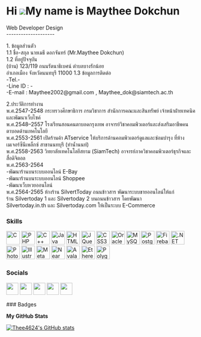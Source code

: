 Hi ![](https://user-images.githubusercontent.com/18350557/176309783-0785949b-9127-417c-8b55-ab5a4333674e.gif)My name is Maythee Dokchun
=======================================================================================================================================
Web Developer Design<br />
--------------------<br />
<p>
1. ข้อมูลส่วนตัว<br />
1.1 ชื่อ-สกุล นายเมธี  ดอกจันทร์  (Mr.Maythee Dokchun)<br />
1.2 ที่อยู่ปัจจุบัน<br />
(บ้าน) 123/119  ถนนรัตนาธิเบศน์  ตำบลบางรักน้อย  <br />
อำเภอเมือง  จังหวัดนนทบุรี 11000
1.3 ข้อมูลการติดต่อ <br />
	-Tel.-<br />
	-Line ID : -<br />
	-E-mail : Maythee2002@gmail.com ,  Maythee_dok@siamtech.ac.th<br />
</p>
<p>
2.ประวัติการทำงาน<br />
	พ.ศ.2547-2548  กระทรวงศึกษาธิการ  กรมวิชาการ  สำนักการคณะและสินทรัพย์ เจ้าหน้าฝ่ายเทคนิคและพัฒนาเว็บไซค์<br />
	พ.ศ.2548–2557  โรงเรียนสอนคนตาบอดกรุงเทพ  อาจารย์วิชาคอมพิวเตอร์และส่งเสริมอาชีพคนตาบอดด้านเทคโนโลยี<br />
	พ.ศ.2553-2561  เปิดร้านค้า ATservice  ให้บริการด้านคอมพิวเตอร์ดูแลและซ่อมบำรุง ที่ห้างเมเจอร์ซีนีเพล็กซ์  สาขานนทบุรี  (ท่าน้ำนนท์)<br />
	พ.ศ.2558-2563  วิทยาลัยเทคโนโลยีสยาม (SiamTech) อาจารย์ภาควิชาคอมพิวเตอร์ธุรกิจและสื่อดิจิตอล<br />
 	พ.ศ.2563-2564<br />
      -พัฒนาร้านบนระบบออนไลน์  E-Bay<br />
			-พัฒนาร้านบนระบบออนไลน์ Shoppee<br />
			-พัฒนาเว็บหวยออนไลน์<br />
	พ.ศ.2564-2565  ห้างร้าน SilvertToday  ถนนข้าวสาร  พัฒนาระบบขายออนไลน์ให้แก่ <br />
ร้าน Silvertoday 1 และ Silvertoday 2  บนถนนข้าวสาร  โดยพัฒนา<br />
Silvertoday.in.th  และ Silvertoday.com  ให้เป็นระบบ E-Commerce<br />
</p>

### Skills

<p align="left">
<a href="https://docs.microsoft.com/en-us/cpp/?view=msvc-170" target="_blank" rel="noreferrer"><img src="https://raw.githubusercontent.com/danielcranney/readme-generator/main/public/icons/skills/c-colored.svg" width="36" height="36" alt="C" /></a>
<a href="https://www.php.net/" target="_blank" rel="noreferrer"><img src="https://raw.githubusercontent.com/danielcranney/readme-generator/main/public/icons/skills/php-colored.svg" width="36" height="36" alt="PHP" /></a>
<a href="https://docs.microsoft.com/en-us/cpp/?view=msvc-170" target="_blank" rel="noreferrer"><img src="https://raw.githubusercontent.com/danielcranney/readme-generator/main/public/icons/skills/cplusplus-colored.svg" width="36" height="36" alt="C++" /></a>
<a href="https://www.oracle.com/java/" target="_blank" rel="noreferrer"><img src="https://raw.githubusercontent.com/danielcranney/readme-generator/main/public/icons/skills/java-colored.svg" width="36" height="36" alt="Java" /></a>
<a href="https://developer.mozilla.org/en-US/docs/Glossary/HTML5" target="_blank" rel="noreferrer"><img src="https://raw.githubusercontent.com/danielcranney/readme-generator/main/public/icons/skills/html5-colored.svg" width="36" height="36" alt="HTML5" /></a>
<a href="https://jquery.com/" target="_blank" rel="noreferrer"><img src="https://raw.githubusercontent.com/danielcranney/readme-generator/main/public/icons/skills/jquery-colored.svg" width="36" height="36" alt="JQuery" /></a>
<a href="https://www.w3.org/TR/CSS/#css" target="_blank" rel="noreferrer"><img src="https://raw.githubusercontent.com/danielcranney/readme-generator/main/public/icons/skills/css3-colored.svg" width="36" height="36" alt="CSS3" /></a>
<a href="https://www.oracle.com/uk/index.html" target="_blank" rel="noreferrer"><img src="https://raw.githubusercontent.com/danielcranney/readme-generator/main/public/icons/skills/oracle-colored.svg" width="36" height="36" alt="Oracle" /></a>
<a href="https://www.mysql.com/" target="_blank" rel="noreferrer"><img src="https://raw.githubusercontent.com/danielcranney/readme-generator/main/public/icons/skills/mysql-colored.svg" width="36" height="36" alt="MySQL" /></a>
<a href="https://www.postgresql.org/" target="_blank" rel="noreferrer"><img src="https://raw.githubusercontent.com/danielcranney/readme-generator/main/public/icons/skills/postgresql-colored.svg" width="36" height="36" alt="PostgreSQL" /></a>
<a href="https://firebase.google.com/" target="_blank" rel="noreferrer"><img src="https://raw.githubusercontent.com/danielcranney/readme-generator/main/public/icons/skills/firebase-colored.svg" width="36" height="36" alt="Firebase" /></a>
<a href="https://dotnet.microsoft.com/en-us/" target="_blank" rel="noreferrer"><img src="https://raw.githubusercontent.com/danielcranney/readme-generator/main/public/icons/skills/dot-net-colored.svg" width="36" height="36" alt=".NET" /></a>
<a href="https://www.adobe.com/uk/products/photoshop.html" target="_blank" rel="noreferrer"><img src="https://raw.githubusercontent.com/danielcranney/readme-generator/main/public/icons/skills/photoshop-colored-dark.svg" width="36" height="36" alt="Photoshop" /></a>
<a href="adobe.com/uk/products/illustrator.html" target="_blank" rel="noreferrer"><img src="https://raw.githubusercontent.com/danielcranney/readme-generator/main/public/icons/skills/illustrator-colored-dark.svg" width="36" height="36" alt="Illustrator" /></a>
<a href="https://metamask.io/" target="_blank" rel="noreferrer"><img src="https://raw.githubusercontent.com/danielcranney/readme-generator/main/public/icons/skills/metamask-colored.svg" width="36" height="36" alt="MetaMask" /></a>
<a href="https://near.academy/" target="_blank" rel="noreferrer"><img src="https://raw.githubusercontent.com/danielcranney/readme-generator/main/public/icons/skills/near-colored-dark.svg" width="36" height="36" alt="Near" /></a>
<a href="https://www.avax.network/" target="_blank" rel="noreferrer"><img src="https://raw.githubusercontent.com/danielcranney/readme-generator/main/public/icons/skills/avalanche-colored.svg" width="36" height="36" alt="Avalanche" /></a>
<a href="https://ethereum.org/en/" target="_blank" rel="noreferrer"><img src="https://raw.githubusercontent.com/danielcranney/readme-generator/main/public/icons/skills/ethereum-colored.svg" width="36" height="36" alt="Ethereum" /></a>
<a href="https://polygon.technology/" target="_blank" rel="noreferrer"><img src="https://raw.githubusercontent.com/danielcranney/readme-generator/main/public/icons/skills/polygon-colored.svg" width="36" height="36" alt="Polygon" /></a>
</p>

### Socials

<p align="left"> <a href="https://www.facebook.com/atprathai" target="_blank" rel="noreferrer"><img src="https://raw.githubusercontent.com/danielcranney/readme-generator/main/public/icons/socials/facebook.svg" width="32" height="32" /></a> <a href="https://www.github.com/Thee4624" target="_blank" rel="noreferrer"><img src="https://raw.githubusercontent.com/danielcranney/readme-generator/main/public/icons/socials/github-dark.svg" width="32" height="32" /></a> <a href="https://www.linkedin.com/in/maythee-dokchun-085972114" target="_blank" rel="noreferrer"><img src="https://raw.githubusercontent.com/danielcranney/readme-generator/main/public/icons/socials/linkedin.svg" width="32" height="32" /></a> <a href="https://www.twitter.com/MDokchun" target="_blank" rel="noreferrer"><img src="https://raw.githubusercontent.com/danielcranney/readme-generator/main/public/icons/socials/twitter.svg" width="32" height="32" /></a> <a href="https://www.youtube.com/@MrMaythee" target="_blank" rel="noreferrer"><img src="https://raw.githubusercontent.com/danielcranney/readme-generator/main/public/icons/socials/youtube.svg" width="32" height="32" /></a></p>
### Badges

<b>My GitHub Stats</b>

<a href="http://www.github.com/Thee4624"><img src="https://github-readme-stats.vercel.app/api?username=Thee4624&show_icons=true&hide=&count_private=true&title_color=0891b2&text_color=ffffff&icon_color=0891b2&bg_color=1c1917&hide_border=true&show_icons=true" alt="Thee4624's GitHub stats" /></a>
